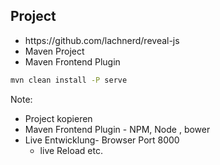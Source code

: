## <i class="fa fa-cogs" aria-hidden="true"></i> Project
* <!-- .element: class="fragment" --> https://github.com/lachnerd/reveal-js
* <!-- .element: class="fragment" --> Maven Project
* <!-- .element: class="fragment" --> Maven Frontend Plugin

```bash
mvn clean install -P serve
```
<!-- .element: class="fragment" -->

Note:
- Project kopieren
- Maven Frontend Plugin - NPM, Node , bower
- Live Entwicklung- Browser Port 8000
  - live Reload etc.
